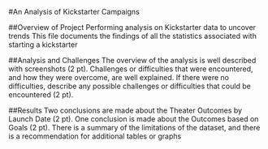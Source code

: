 #An Analysis of Kickstarter Campaigns

##Overview of Project
Performing analysis on Kickstarter data to uncover trends
This file documents the findings of all the statistics associated with starting a kickstarter

##Analysis and Challenges
The overview of the analysis is well described with screenshots (2 pt).
Challenges or difficulties that were encountered, and how they were overcome, are well explained. If there were no difficulties, describe any possible challenges or difficulties that could be encountered (2 pt).

##Results
Two conclusions are made about the Theater Outcomes by Launch Date (2 pt).
One conclusion is made about the Outcomes based on Goals (2 pt).
There is a summary of the limitations of the dataset, and there is a recommendation for additional tables or graphs
